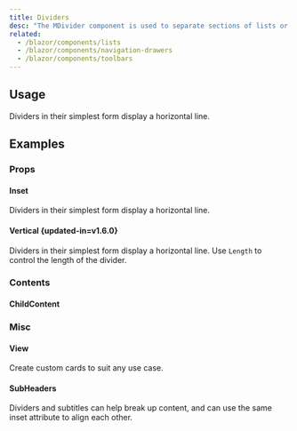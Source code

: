 ```yaml
---
title: Dividers
desc: "The MDivider component is used to separate sections of lists or layouts."
related:
  - /blazor/components/lists
  - /blazor/components/navigation-drawers
  - /blazor/components/toolbars
---
```


## Usage

Dividers in their simplest form display a horizontal line.

<dividers-usage></dividers-usage>

## Examples

### Props

#### Inset

Dividers in their simplest form display a horizontal line.

<masa-example file="Examples.components.dividers.Inset"></masa-example>

#### Vertical {updated-in=v1.6.0}

Dividers in their simplest form display a horizontal line. Use `Length` to control the length of the divider.

<masa-example file="Examples.components.dividers.Vertical"></masa-example>

### Contents

#### ChildContent

<masa-example file="Examples.components.dividers.ChildContent"></masa-example>

### Misc

#### View

Create custom cards to suit any use case.

<masa-example file="Examples.components.dividers.View"></masa-example>

#### SubHeaders

Dividers and subtitles can help break up content, and can use the same inset attribute to align each other.

<masa-example file="Examples.components.dividers.SubHeaders"></masa-example>




